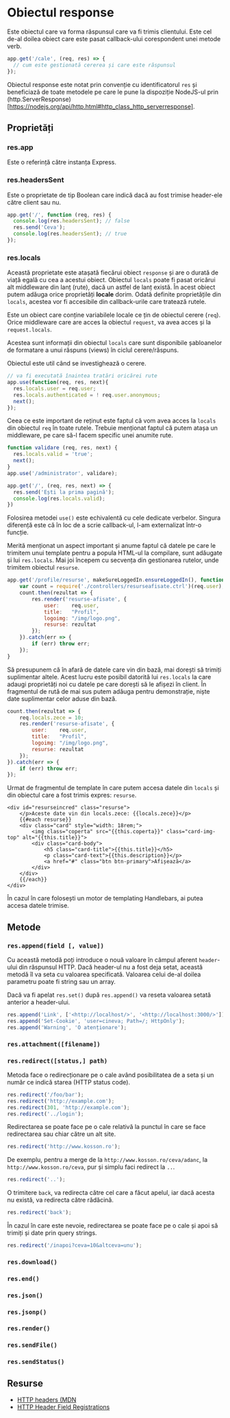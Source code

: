 # Obiectul response

Este obiectul care va forma răspunsul care va fi trimis clientului. Este cel de-al doilea obiect care este pasat callback-ului corespondent unei metode verb.

```javascript
app.get('/cale', (req, res) => {
  // cum este gestionată cererea și care este răspunsul
});
```

Obiectul response este notat prin convenție cu identificatorul `res` și beneficiază de toate metodele pe care le pune la dispoziție NodeJS-ul prin (http.ServerResponse)[https://nodejs.org/api/http.html#http_class_http_serverresponse].

## Proprietăți

### res.app

Este o referință către instanța Express.

### res.headersSent

Este o proprietate de tip Boolean care indică dacă au fost trimise header-ele către client sau nu.

```javascript
app.get('/', function (req, res) {
  console.log(res.headersSent); // false
  res.send('Ceva');
  console.log(res.headersSent); // true
});
```

### res.locals

Această proprietate este atașată fiecărui obiect `response` și are o durată de viață egală cu cea a acestui obiect. Obiectul `locals` poate fi pasat oricărui alt middleware din lanț (rute), dacă un astfel de lanț există. În acest obiect putem adăuga orice proprietăți **locale** dorim. Odată definite proprietățile din `locals`, acestea vor fi accesibile din callback-urile care tratează rutele.

Este un obiect care conține variabilele locale ce țin de obiectul cerere (`req`). Orice middleware care are acces la obiectul `request`, va avea acces și la `request.locals`.

Acestea sunt informații din obiectul `locals` care sunt disponibile șabloanelor de formatare a unui răspuns (views) în ciclul cerere/răspuns.

Obiectul este util când se investighează o cerere.

```javascript
// va fi executată înaintea tratări oricărei rute
app.use(function(req, res, next){
  res.locals.user = req.user;
  res.locals.authenticated = ! req.user.anonymous;
  next();
});
```

Ceea ce este important de reținut este faptul că vom avea acces la `locals` din obiectul `req` în toate rutele.
Trebuie menționat faptul că putem atașa un middleware, pe care să-l facem specific unei anumite rute.

```javascript
function validare (req, res, next) {
  res.locals.valid = 'true';
  next();
}
app.use('/administrator', validare);

app.get('/', (req, res, next) => {
  res.send('Ești la prima pagină');
  console.log(res.locals.valid);
})
```

Folosirea metodei `use()` este echivalentă cu cele dedicate verbelor. Singura diferență este că în loc de a scrie callback-ul, l-am externalizat într-o funcție.

Merită menționat un aspect important și anume faptul că datele pe care le trimitem unui template pentru a popula HTML-ul la compilare, sunt adăugate și lui `res.locals`. Mai joi începem cu secvența din gestionarea rutelor, unde trimitem obiectul `resurse`.

```javascript
app.get('/profile/resurse', makeSureLoggedIn.ensureLoggedIn(), function(req, res){
    var count = require('./controllers/resurseafisate.ctrl')(req.user);
    count.then(rezultat => {
        res.render('resurse-afisate', {
            user:    req.user,
            title:   "Profil",
            logoimg: "/img/logo.png",
            resurse: rezultat
        });
    }).catch(err => {
        if (err) throw err;
    });
}
```

Să presupunem că în afară de datele care vin din bază, mai dorești să trimiți suplimentar altele. Acest lucru este posibil datorită lui `res.locals` la care adaugi proprietăți noi cu datele pe care dorești să le afișezi în client. În fragmentul de rută de mai sus putem adăuga pentru demonstrație, niște date suplimentar celor aduse din bază.

```javascript
count.then(rezultat => {
    req.locals.zece = 10;
    res.render('resurse-afisate', {
        user:    req.user,
        title:   "Profil",
        logoimg: "/img/logo.png",
        resurse: rezultat
    });
}).catch(err => {
    if (err) throw err;
});
```

Urmat de fragmentul de template în care putem accesa datele din `locals` și din obiectul care a fost trimis expres: `resurse`.

```Handlebars
<div id="resurseincred" class="resurse">
    </p>Aceste date vin din locals.zece: {{locals.zece}}</p>
    {{#each resurse}}
    <div class="card" style="width: 18rem;">
        <img class="coperta" src="{{this.coperta}}" class="card-img-top" alt="{{this.title}}">
        <div class="card-body">
            <h5 class="card-title">{{this.title}}</h5>
            <p class="card-text">{{this.description}}</p>
            <a href="#" class="btn btn-primary">Afișează</a>
        </div>
    </div>
    {{/each}}
</div>
```

În cazul în care folosești un motor de templating Handlebars, ai putea accesa datele trimise.

## Metode

### `res.append(field [, value])`

Cu această metodă poți introduce o nouă valoare în câmpul aferent `header`-ului din răspunsul HTTP. Dacă header-ul nu a fost deja setat, această metodă îl va seta cu valoarea specificată. Valoarea celui de-al doilea parametru poate fi string sau un array.

Dacă va fi apelat `res.set()` după `res.append()` va reseta valoarea setată anterior a header-ului.

```javascript
res.append('Link', ['<http://localhost/>', '<http://localhost:3000/>']);
res.append('Set-Cookie', 'user=cineva; Path=/; HttpOnly');
res.append('Warning', 'O atenționare');
```

### `res.attachment([filename])`

### `res.redirect([status,] path)`

Metoda face o redirecționare pe o cale având posibilitatea de a seta și un număr ce indică starea (HTTP status code).

```javascript
res.redirect('/foo/bar');
res.redirect('http://example.com');
res.redirect(301, 'http://example.com');
res.redirect('../login');
```

Redirectarea se poate face pe o cale relativă la punctul în care se face redirectarea sau chiar către un alt site.

```javascript
res.redirect('http://www.kosson.ro');
```

De exemplu, pentru a merge de la `http://www.kosson.ro/ceva/adanc`, la `http://www.kosson.ro/ceva`, pur și simplu faci redirect la `..`.

```javascript
res.redirect('..');
```

O trimitere `back`, va redirecta către cel care a făcut apelul, iar dacă acesta nu există, va redirecta către rădăcină.

```javascript
res.redirect('back');
```

În cazul în care este nevoie, redirectarea se poate face pe o cale și apoi să trimiți și date prin query strings.

```javascript
res.redirect('/inapoi?ceva=10&altceva=unu');
```

### `res.download()`

### `res.end()`

### `res.json()`

### `res.jsonp()`

### `res.render()`

### `res.sendFile()`

### `res.sendStatus()`

## Resurse

- [HTTP headers (MDN](https://developer.mozilla.org/en-US/docs/Web/HTTP/Headers)
- [HTTP Header Field Registrations](https://tools.ietf.org/html/rfc4229)
